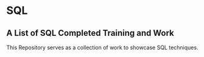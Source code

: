 # SQL
## A List of SQL Completed Training and Work 

This Repository serves as a collection of work to showcase SQL techniques.
